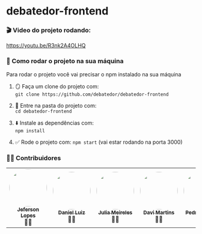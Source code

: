 # debatedor-frontend

### 🎬 Video do projeto rodando:
https://youtu.be/R3nk2A4OLHQ

### 🚀 Como rodar o projeto na sua máquina
Para rodar o projeto você vai precisar o npm instalado na sua máquina

1. 🪞 Faça um clone do projeto com:<br>
```git clone https://github.com/debatedor/debatedor-frontend```

2. 📁 Entre na pasta do projeto com:<br>
```cd debatedor-frontend```

3. ⬇️ Instale as dependências com:<br>
```npm install```

4. ✅ Rode o projeto com:
```npm start```
(vai estar rodando na porta 3000)

### 👨‍💻 Contribuidores

<table>
  <tr>
    <td align="center"><a href="https://github.com/jef-loppes-reis"><img style="border-radius: 50%;" src="https://avatars.githubusercontent.com/u/88293401?v=4" width="100px;"/><br /><sub><b>Jeferson Lopes</b></sub></a><br /><a>👨‍💻</a></td>
    <td align="center"><a href="https://github.com/DanielL159"><img style="border-radius: 50%;" src="https://avatars.githubusercontent.com/u/106317396?v=4" width="100px;"/><br /><sub><b>Daniel Luiz</b></sub></a><br /><a>👨‍💻</a></td>
    <td align="center"><a href="https://github.com/juliameireles"><img style="border-radius: 50%;" src="https://avatars.githubusercontent.com/u/132387639?v=4" width="100px;"/><br /><sub><b>Julia Meireles</b></sub></a><br /><a>👨‍💻</a></td>
        <td align="center"><a href="https://github.com/Vilehauk"><img style="border-radius: 50%;" src="https://avatars.githubusercontent.com/u/151260459?v=4" width="100px;"/><br /><sub><b>Davi Martins</b></sub></a><br /><a>👨‍💻</a></td>
     <td align="center"><a href="https://github.com/Pedro-Chaves2505"><img style="border-radius: 50%;" src="https://avatars.githubusercontent.com/u/107230091?v=4" width="100px;"/><br /><sub><b>Pedro Chaves</b></sub></a><br /><a>👨‍💻</a></td>
        <td align="center"><a href="https://github.com/GustavoHoreste"><img style="border-radius: 50%;" src="https://avatars.githubusercontent.com/u/101297032?v=4" width="100px;"/><br /><sub><b>Gustavo Horestee</b></sub></a><br /><a>👨‍💻</a></td>
  </tr>
</table>
